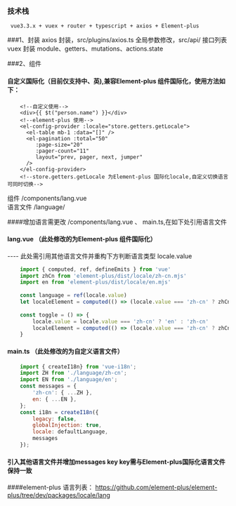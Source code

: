 ### 技术栈
```
 vue3.3.x + vuex + router + typescript + axios + Element-plus
```

###1、封装
axios 封装，src/plugins/axios.ts  全局参数修改，src/api/  接口列表<br>
vuex 封装  module、getters、mutations、actions.state<br>

###2、组件
#### 自定义国际化（目前仅支持中、英),兼容Element-plus 组件国际化，使用方法如下：
```vue
    <!--自定义使用-->
    <div>{{ $t("person.name") }}</div>
    <!--element-plus 使用-->
    <el-config-provider :locale="store.getters.getLocale">
      <el-table mb-1 :data="[]" />
      <el-pagination :total="50"
         :page-size="20"
         :pager-count="11"
         layout="prev, pager, next, jumper"
      />
    </el-config-provider>
    <!--store.getters.getLocale 为Element-plus 国际化locale,自定义切换语言可同时切换-->
```

组件  /components/lang.vue<br>
语言文件 /language/

####增加语言需更改 /components/lang.vue 、 main.ts,在如下处引用语言文件

####  lang.vue （此处修改的为Element-plus 组件国际化）
---- 此处需引用其他语言文件并重构下方判断语言类型 locale.value
```javascript
    import { computed, ref, defineEmits } from 'vue'
    import zhCn from 'element-plus/dist/locale/zh-cn.mjs'
    import en from 'element-plus/dist/locale/en.mjs'
    
    const language = ref(locale.value)
    let localeElement = computed(() => (locale.value === 'zh-cn' ? zhCn : en))
    
    const toggle = () => {
        locale.value = locale.value === 'zh-cn' ? 'en' : 'zh-cn'
        localeElement = computed(() => (locale.value === 'zh-cn' ? zhCn : en))
    }
```
####  main.ts （此处修改的为自定义语言文件）
```javascript
    import { createI18n} from 'vue-i18n';
    import ZH from './language/zh-cn';
    import EN from './language/en';
    const messages = {
        'zh-cn': { ...ZH },
        en: { ...EN },
    };
    const i18n = createI18n({
        legacy: false,
        globalInjection: true,
        locale: defaultLanguage,
        messages
    });
```
#### 引入其他语言文件并增加messages  key   key需与Element-plus国际化语言文件保持一致
####element-plus 语言列表：
https://github.com/element-plus/element-plus/tree/dev/packages/locale/lang

